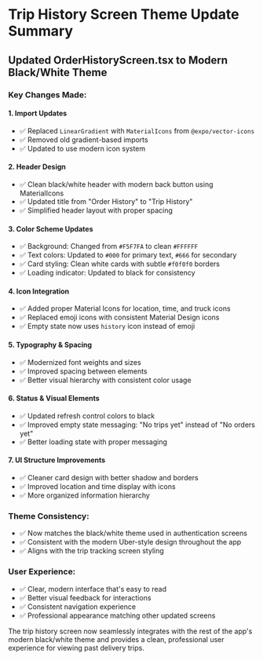 # Trip History Screen Theme Update Summary

## Updated OrderHistoryScreen.tsx to Modern Black/White Theme

### Key Changes Made:

#### 1. **Import Updates**
- ✅ Replaced `LinearGradient` with `MaterialIcons` from `@expo/vector-icons`
- ✅ Removed old gradient-based imports
- ✅ Updated to use modern icon system

#### 2. **Header Design**
- ✅ Clean black/white header with modern back button using MaterialIcons
- ✅ Updated title from "Order History" to "Trip History" 
- ✅ Simplified header layout with proper spacing

#### 3. **Color Scheme Updates**
- ✅ Background: Changed from `#F5F7FA` to clean `#FFFFFF`
- ✅ Text colors: Updated to `#000` for primary text, `#666` for secondary
- ✅ Card styling: Clean white cards with subtle `#f0f0f0` borders
- ✅ Loading indicator: Updated to black for consistency

#### 4. **Icon Integration**
- ✅ Added proper Material Icons for location, time, and truck icons
- ✅ Replaced emoji icons with consistent Material Design icons
- ✅ Empty state now uses `history` icon instead of emoji

#### 5. **Typography & Spacing**
- ✅ Modernized font weights and sizes
- ✅ Improved spacing between elements
- ✅ Better visual hierarchy with consistent color usage

#### 6. **Status & Visual Elements**
- ✅ Updated refresh control colors to black
- ✅ Improved empty state messaging: "No trips yet" instead of "No orders yet"
- ✅ Better loading state with proper messaging

#### 7. **UI Structure Improvements**
- ✅ Cleaner card design with better shadow and borders
- ✅ Improved location and time display with icons
- ✅ More organized information hierarchy

### Theme Consistency:
- ✅ Now matches the black/white theme used in authentication screens
- ✅ Consistent with the modern Uber-style design throughout the app
- ✅ Aligns with the trip tracking screen styling

### User Experience:
- ✅ Clear, modern interface that's easy to read
- ✅ Better visual feedback for interactions
- ✅ Consistent navigation experience
- ✅ Professional appearance matching other updated screens

The trip history screen now seamlessly integrates with the rest of the app's modern black/white theme and provides a clean, professional user experience for viewing past delivery trips.
